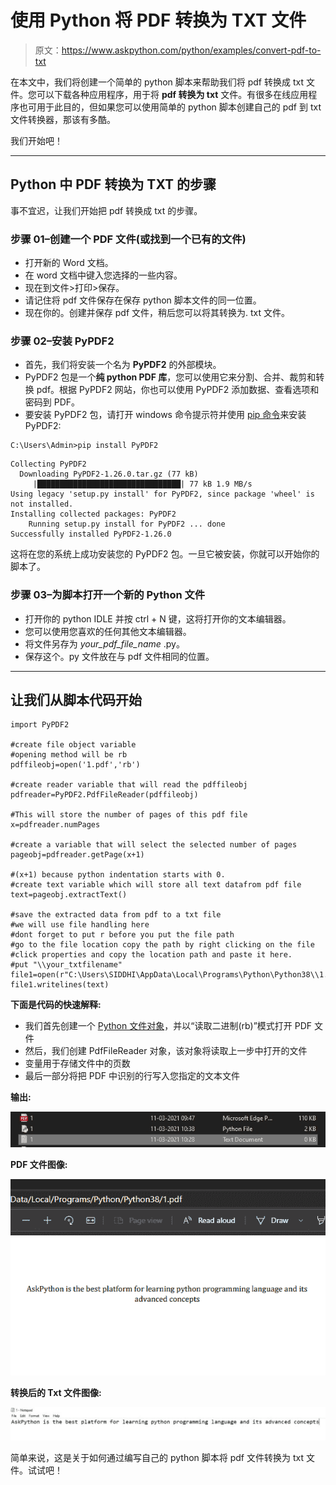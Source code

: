 # 使用 Python 将 PDF 转换为 TXT 文件

> 原文：<https://www.askpython.com/python/examples/convert-pdf-to-txt>

在本文中，我们将创建一个简单的 python 脚本来帮助我们将 pdf 转换成 txt 文件。您可以下载各种应用程序，用于将 **pdf 转换为 txt** 文件。有很多在线应用程序也可用于此目的，但如果您可以使用简单的 python 脚本创建自己的 pdf 到 txt 文件转换器，那该有多酷。

我们开始吧！

* * *

## Python 中 PDF 转换为 TXT 的步骤

事不宜迟，让我们开始把 pdf 转换成 txt 的步骤。

### 步骤 01–创建一个 PDF 文件(或找到一个已有的文件)

*   打开新的 Word 文档。
*   在 word 文档中键入您选择的一些内容。
*   现在到文件>打印>保存。
*   请记住将 pdf 文件保存在保存 python 脚本文件的同一位置。
*   现在你的。创建并保存 pdf 文件，稍后您可以将其转换为. txt 文件。

### 步骤 02–安装 PyPDF2

*   首先，我们将安装一个名为 **PyPDF2** 的外部模块。
*   PyPDF2 包是一个**纯 python PDF 库**，您可以使用它来分割、合并、裁剪和转换 pdf。根据 PyPDF2 网站，你也可以使用 PyPDF2 添加数据、查看选项和密码到 PDF。
*   要安装 PyPDF2 包，请打开 windows 命令提示符并使用 [pip 命令](https://www.askpython.com/python-modules/python-pip)来安装 PyPDF2:

```
C:\Users\Admin>pip install PyPDF2

```

```
Collecting PyPDF2
  Downloading PyPDF2-1.26.0.tar.gz (77 kB)
     |████████████████████████████████| 77 kB 1.9 MB/s
Using legacy 'setup.py install' for PyPDF2, since package 'wheel' is not installed.
Installing collected packages: PyPDF2
    Running setup.py install for PyPDF2 ... done
Successfully installed PyPDF2-1.26.0

```

这将在您的系统上成功安装您的 PyPDF2 包。一旦它被安装，你就可以开始你的脚本了。

### 步骤 03–为脚本打开一个新的 Python 文件

*   打开你的 python IDLE 并按 ctrl + N 键，这将打开你的文本编辑器。
*   您可以使用您喜欢的任何其他文本编辑器。
*   将文件另存为 *your_pdf_file_name* .py。
*   保存这个。py 文件放在与 pdf 文件相同的位置。

* * *

## 让我们从脚本代码开始

```
import PyPDF2

#create file object variable
#opening method will be rb
pdffileobj=open('1.pdf','rb')

#create reader variable that will read the pdffileobj
pdfreader=PyPDF2.PdfFileReader(pdffileobj)

#This will store the number of pages of this pdf file
x=pdfreader.numPages

#create a variable that will select the selected number of pages
pageobj=pdfreader.getPage(x+1)

#(x+1) because python indentation starts with 0.
#create text variable which will store all text datafrom pdf file
text=pageobj.extractText()

#save the extracted data from pdf to a txt file
#we will use file handling here
#dont forget to put r before you put the file path
#go to the file location copy the path by right clicking on the file
#click properties and copy the location path and paste it here.
#put "\\your_txtfilename"
file1=open(r"C:\Users\SIDDHI\AppData\Local\Programs\Python\Python38\\1.txt","a")
file1.writelines(text)

```

**下面是代码的快速解释:**

*   我们首先创建一个 [Python 文件对象](https://www.askpython.com/python/built-in-methods/open-files-in-python)，并以“读取二进制(rb)”模式打开 PDF 文件
*   然后，我们创建 PdfFileReader 对象，该对象将读取上一步中打开的文件
*   变量用于存储文件中的页数
*   最后一部分将把 PDF 中识别的行写入您指定的文本文件

**输出:**

![Convert pdf to txt](img/189a6523c0450e41f1c4089df091d3ae.png)

**PDF 文件图像:**

![Convert pdf to txt](img/c6cd346708ad576ed902767dc6fe39bf.png)

**转换后的 Txt 文件图像:**

![Word](img/518554557b0455c146c3ccc5f29f3567.png)

简单来说，这是关于如何通过编写自己的 python 脚本将 pdf 文件转换为 txt 文件。试试吧！
